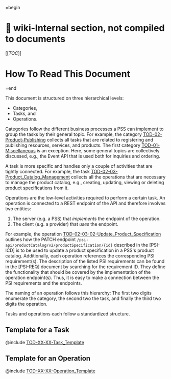 =begin

# :book: wiki-Internal section, not compiled to documents

[[_TOC_]]

# How To Read This Document

=end

This document is structured on three hierarchical levels:

* Categories,
* Tasks, and
* Operations.

Categories follow the different business processes a PSS can implement to group the tasks by their general topic.
For example, the category [TOD-02-Product-Publishing](#tod-02-product-publishing) collects all tasks that are related to registering and publishing resources, services, and products.
The first category [TOD-01-Miscellaneous](#tod-01-miscellaneous) is an exception.
Here, some general topics are collectively discussed, e.g., the Event API that is used both for inquiries and ordering.

A task is more specific and handles only a couple of activities that are tightly connected.
For example, the task [TOD-02-03-Product_Catalog_Management](#tod-02-03-productcatalogmanagement) collects all the operations that are necessary to manage the product catalog, e.g., creating, updating, viewing or deleting product specifications from it.

Operations are the low-level activities required to perform a certain task.
An operation is connected to a REST endpoint of the API and therefore involves two entities:

1. The server (e.g. a PSS) that *implements* the endpoint of the operation.
2. The client (e.g. a provider) that *uses* the endpoint.

For example, the operation [TOD-02-03-02-Update_Product_Specification](#tod-02-03-02-updateproductspecification) outlines how the PATCH endpoint `/psi-api/productCatalog/v2/productSpecification/{id}` described in the [PSI-ICD] is to be used to update a product specification in a PSS's product catalog.
Additionally, each operation references the corresponding PSI requirement(s).
The description of the listed PSI requirements can be found in the [PSI-REQ] document by searching for the requirement ID.
They define the functionality that should be covered by the implementation of the operation endpoint(s).
Thus, it is easy to make a connection between the PSI requirements and the endpoints.

The naming of an operation follows this hierarchy:
The first two digits enumerate the category, the second two the task, and finally the third two digits the operation.

Tasks and operations each follow a standardized structure.

## Template for a Task

@include [TOD-XX-XX-Task_Template](tasks/TOD-XX-XX-Task_Template.md)

## Template for an Operation

@include [TOD-XX-XX-Operation_Template](operations/TOD-XX-XX-XX-Operation_Template.md)
